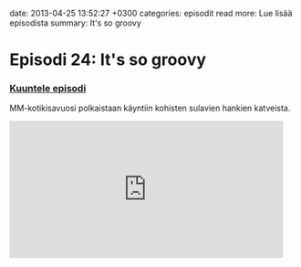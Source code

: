 date: 2013-04-25 13:52:27 +0300
categories: episodit
read more: Lue lis&auml;&auml; episodista
summary: It's so groovy

# Episodi 24: It's so groovy

### [Kuuntele episodi](http://traffic.libsyn.com/raskaasti/episodi-24-mono.output.mp3)

MM-kotikisavuosi polkaistaan k&auml;yntiin kohisten sulavien hankien katveista.

<iframe style="border: none" src="http://html5-player.libsyn.com/embed/episode/id/2300606/height/240/width/480/theme/legacy/direction/no/autoplay/no/autonext/no/thumbnail/yes/preload/no/no_addthis/no/" height="240" width="480" scrolling="no"></iframe>